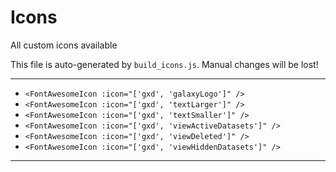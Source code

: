 # Icons

All custom icons available

This file is auto-generated by `build_icons.js`. Manual changes will be lost!

---

-   `<FontAwesomeIcon :icon="['gxd', 'galaxyLogo']" />`
-   `<FontAwesomeIcon :icon="['gxd', 'textLarger']" />`
-   `<FontAwesomeIcon :icon="['gxd', 'textSmaller']" />`
-   `<FontAwesomeIcon :icon="['gxd', 'viewActiveDatasets']" />`
-   `<FontAwesomeIcon :icon="['gxd', 'viewDeleted']" />`
-   `<FontAwesomeIcon :icon="['gxd', 'viewHiddenDatasets']" />`

---
